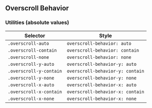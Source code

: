 ## Overscroll Behavior

### Utilities (absolute values)

| Selector                | Style                            |
| ----------------------- | -------------------------------- |
| `.overscroll-auto`      | `overscroll-behavior: auto`      |
| `.overscroll-contain`   | `overscroll-behavior: contain`   |
| `.overscroll-none`      | `overscroll-behavior: none`      |
| `.overscroll-y-auto`    | `overscroll-behavior-y: auto`    |
| `.overscroll-y-contain` | `overscroll-behavior-y: contain` |
| `.overscroll-y-none`    | `overscroll-behavior-y: none`    |
| `.overscroll-x-auto`    | `overscroll-behavior-x: auto`    |
| `.overscroll-x-contain` | `overscroll-behavior-x: contain` |
| `.overscroll-x-none`    | `overscroll-behavior-x: none`    |
